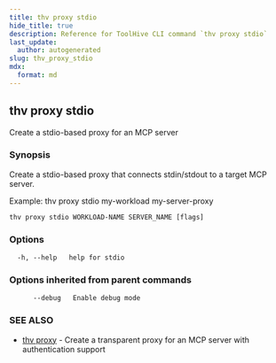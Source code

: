```yaml
---
title: thv proxy stdio
hide_title: true
description: Reference for ToolHive CLI command `thv proxy stdio`
last_update:
  author: autogenerated
slug: thv_proxy_stdio
mdx:
  format: md
---
```


## thv proxy stdio

Create a stdio-based proxy for an MCP server

### Synopsis

Create a stdio-based proxy that connects stdin/stdout to a target MCP server.

Example:
  thv proxy stdio my-workload my-server-proxy


```
thv proxy stdio WORKLOAD-NAME SERVER_NAME [flags]
```

### Options

```
  -h, --help   help for stdio
```

### Options inherited from parent commands

```
      --debug   Enable debug mode
```

### SEE ALSO

* [thv proxy](thv_proxy.md)	 - Create a transparent proxy for an MCP server with authentication support

